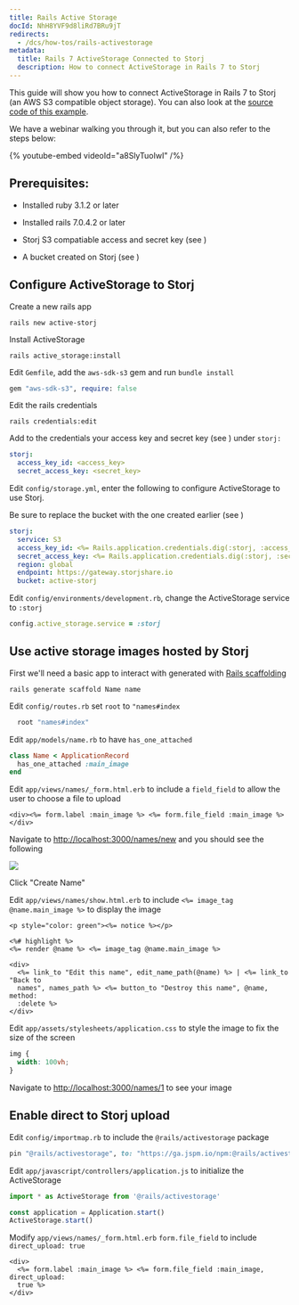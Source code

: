 ```yaml
---
title: Rails Active Storage
docId: NhH8YVF9d8liRd7BRu9jT
redirects:
  - /dcs/how-tos/rails-activestorage
metadata:
  title: Rails 7 ActiveStorage Connected to Storj
  description: How to connect ActiveStorage in Rails 7 to Storj
---
```


This guide will show you how to connect ActiveStorage in Rails 7 to Storj (an AWS S3 compatible object storage). You can also look at the [source code of this example](https://github.com/amozoss/active-storj).

We have a webinar walking you through it, but you can also refer to the steps below:

{% youtube-embed videoId="a8SlyTuoIwI" /%}

## Prerequisites:

- Installed ruby 3.1.2 or later&#x20;

- Installed rails 7.0.4.2 or later

- Storj S3 compatiable access and secret key (see [](docId:AsyYcUJFbO1JI8-Tu8tW3))&#x20;

- A bucket created on Storj (see [](docId:OJPnxiexQIXHmzGBkvzHc))

## Configure ActiveStorage to Storj

Create a new rails app

```shell
rails new active-storj
```

Install ActiveStorage

```shell
rails active_storage:install
```

Edit `Gemfile`, add the `aws-sdk-s3` gem and run `bundle install`&#x20;

```ruby
gem "aws-sdk-s3", require: false
```

Edit the rails credentials

```shell
rails credentials:edit
```

Add to the credentials your access key and secret key (see [](docId:AsyYcUJFbO1JI8-Tu8tW3)) under `storj:`&#x20;

```yaml
storj:
  access_key_id: <access_key>
  secret_access_key: <secret_key>
```

Edit `config/storage.yml`, enter the following to configure ActiveStorage to use Storj.&#x20;

Be sure to replace the bucket with the one created earlier (see [](docId:OJPnxiexQIXHmzGBkvzHc))

```yaml
storj:
  service: S3
  access_key_id: <%= Rails.application.credentials.dig(:storj, :access_key_id) %>
  secret_access_key: <%= Rails.application.credentials.dig(:storj, :secret_access_key) %>
  region: global
  endpoint: https://gateway.storjshare.io
  bucket: active-storj
```

Edit `config/environments/development.rb`, change the ActiveStorage service to `:storj` &#x20;

```ruby
config.active_storage.service = :storj
```

## Use active storage images hosted by Storj

First we'll need a basic app to interact with generated with [Rails scaffolding](https://guides.rubyonrails.org/v3.2/getting_started.html#getting-up-and-running-quickly-with-scaffolding)

```shell
rails generate scaffold Name name
```

Edit `config/routes.rb` set `root` to `"names#index`&#x20;

```ruby
  root "names#index"
```

Edit `app/models/name.rb` to have `has_one_attached`&#x20;

```ruby
class Name < ApplicationRecord
  has_one_attached :main_image
end
```

Edit `app/views/names/_form.html.erb` to include a `field_field` to allow the user to choose a file to upload

```erb
<div><%= form.label :main_image %> <%= form.file_field :main_image %></div>
```

Navigate to <http://localhost:3000/names/new> and you should see the following

![](https://link.storjshare.io/raw/jua7rls6hkx5556qfcmhrqed2tfa/docs/images/exMR-EZ3OKl8eokEZk-Ox_screenshot-2023-02-02-at-41007-pm.png)

Click "Create Name"&#x20;

Edit `app/views/names/show.html.erb` to include `<%= image_tag @name.main_image %>` to display the image

```erb
<p style="color: green"><%= notice %></p>

<%# highlight %>
<%= render @name %> <%= image_tag @name.main_image %>

<div>
  <%= link_to "Edit this name", edit_name_path(@name) %> | <%= link_to "Back to
  names", names_path %> <%= button_to "Destroy this name", @name, method:
  :delete %>
</div>
```

Edit `app/assets/stylesheets/application.css` to style the image to fix the size of the screen

```css
img {
  width: 100vh;
}
```

Navigate to <http://localhost:3000/names/1> to see your image

## Enable direct to Storj upload

Edit `config/importmap.rb` to include the `@rails/activestorage` package

```ruby
pin "@rails/activestorage", to: "https://ga.jspm.io/npm:@rails/activestorage@7.0.4/app/assets/javascripts/activestorage.esm.js"
```

Edit `app/javascript/controllers/application.js` to initialize the ActiveStorage

```javascript
import * as ActiveStorage from '@rails/activestorage'

const application = Application.start()
ActiveStorage.start()
```

Modify `app/views/names/_form.html.erb` `form.file_field` to include `direct_upload: true`&#x20;

```erb
<div>
  <%= form.label :main_image %> <%= form.file_field :main_image, direct_upload:
  true %>
</div>
```
